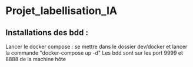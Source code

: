 # Projet_labellisation_IA

## Installations des bdd :

Lancer le docker compose : se mettre dans le dossier dev/docker et lancer la commande "docker-compose up -d"
Les bdd sont sur les port 9999 et 8888 de la machine hôte
